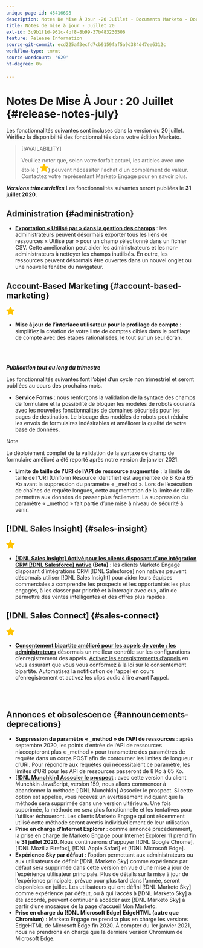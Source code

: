 ```yaml
---
unique-page-id: 45416698
description: Notes De Mise À Jour -20 Juillet - Documents Marketo - Documentation Du Produit
title: Notes de mise à jour - Juillet 20
exl-id: 3c9b1f1d-961c-4bf8-8b99-37b483230506
feature: Release Information
source-git-commit: ecd225af3ecfd7cb9159faf5a9d384d47ee6312c
workflow-type: tm+mt
source-wordcount: '629'
ht-degree: 0%

---
```


# Notes De Mise À Jour : 20 Juillet {#release-notes-july}

Les fonctionnalités suivantes sont incluses dans la version du 20 juillet. Vérifiez la disponibilité des fonctionnalités dans votre édition Marketo.

>[!AVAILABILITY]
>
>Veuillez noter que, selon votre forfait actuel, les articles avec une étoile ( ![(étoile)](assets/yellow-star.png)) peuvent nécessiter l&#39;achat d&#39;un complément de valeur. Contactez votre représentant Marketo Engage pour en savoir plus.

**_Versions trimestrielles_** Les fonctionnalités suivantes seront publiées le **31 juillet 2020**.

## Administration {#administration}

* **[Exportation « Utilisé par » dans la gestion des champs](/help/marketo/product-docs/administration/field-management/export-used-by-data-for-a-field.md)** : les administrateurs peuvent désormais exporter tous les liens de ressources « Utilisé par » pour un champ sélectionné dans un fichier CSV. Cette amélioration peut aider les administrateurs et les non-administrateurs à nettoyer les champs inutilisés. En outre, les ressources peuvent désormais être ouvertes dans un nouvel onglet ou une nouvelle fenêtre du navigateur.

## Account-Based Marketing {#account-based-marketing}

![(étoile)](assets/yellow-star.png)

* **Mise à jour de l’interface utilisateur pour le profilage de compte** : simplifiez la création de votre liste de comptes cibles dans le profilage de compte avec des étapes rationalisées, le tout sur un seul écran.

<br> 

**_Publication tout au long du trimestre_**

Les fonctionnalités suivantes font l’objet d’un cycle non trimestriel et seront publiées au cours des prochains mois.

* **Service Forms** : nous renforçons la validation de la syntaxe des champs de formulaire et la possibilité de bloquer les modèles de robots courants avec les nouvelles fonctionnalités de domaines sécurisés pour les pages de destination. Le blocage des modèles de robots peut réduire les envois de formulaires indésirables et améliorer la qualité de votre base de données.

>[!NOTE]
>
>Le déploiement complet de la validation de la syntaxe de champ de formulaire amélioré a été reporté après notre version de janvier 2021.

* **Limite de taille de l’URI de l’API de ressource augmentée** : la limite de taille de l’URI (Uniform Resource Identifier) est augmentée de 8 Ko à 65 Ko avant la suppression du paramètre « _method ». Lors de l’exécution de chaînes de requête longues, cette augmentation de la limite de taille permettra aux données de passer plus facilement. La suppression du paramètre « _method » fait partie d’une mise à niveau de sécurité à venir.

## [!DNL Sales Insight] {#sales-insight}

![(étoile)](assets/yellow-star.png)

* **[[!DNL Sales Insight] Activé pour les clients disposant d’une intégration CRM  [!DNL Salesforce]  native](/help/marketo/product-docs/marketo-sales-insight/sales-insight-for-non-native-salesforce-integrations.md) (Beta)** : les clients Marketo Engage disposant d’intégrations CRM [!DNL Salesforce] non natives peuvent désormais utiliser [!DNL Sales Insight] pour aider leurs équipes commerciales à comprendre les prospects et les opportunités les plus engagés, à les classer par priorité et à interagir avec eux, afin de permettre des ventes intelligentes et des offres plus rapides.

## [!DNL Sales Connect] {#sales-connect}

![(étoile)](assets/yellow-star.png)

* **[Consentement bipartite amélioré pour les appels de vente : les administrateurs](/help/marketo/product-docs/marketo-sales-connect/phone/two-party-consent-settings.md)** désormais un meilleur contrôle sur les configurations d’enregistrement des appels. [Activez les enregistrements d’appels](/help/marketo/product-docs/marketo-sales-connect/phone/enable-call-recording.md) en vous assurant que vous vous conformez à la loi sur le consentement bipartite. Automatisez la notification de l&#39;appel en cours d&#39;enregistrement et activez les clips audio à lire avant l&#39;appel.

<br> 

## Annonces et obsolescence {#announcements-deprecations}

* **Suppression du paramètre « _method » de l’API de ressources** : après septembre 2020, les points d’entrée de l’API de ressources n’accepteront plus « _method » pour transmettre des paramètres de requête dans un corps POST afin de contourner les limites de longueur d’URI. Pour répondre aux requêtes qui nécessitaient ce paramètre, les limites d’URI pour les API de ressources passeront de 8 Ko à 65 Ko.
* **[[!DNL Munchkin] Associer le prospect](https://developers.marketo.com/blog/deprecation-of-munchkin-associate-lead-method/)** : avec cette version du client Munchkin JavaScript, version 159, nous allons commencer à abandonner la méthode [!DNL Munchkin] Associer le prospect. Si cette option est appelée, vous recevez un avertissement indiquant que la méthode sera supprimée dans une version ultérieure. Une fois supprimée, la méthode ne sera plus fonctionnelle et les tentatives pour l’utiliser échoueront. Les clients Marketo Engage qui ont récemment utilisé cette méthode seront avertis individuellement de leur utilisation.
* **Prise en charge d’Internet Explorer** : comme annoncé précédemment, la prise en charge de Marketo Engage pour Internet Explorer 11 prend fin le **31 juillet 2020**. Nous continuerons d&#39;appuyer [!DNL Google Chrome], [!DNL Mozilla Firefox], [!DNL  Apple Safari] et [!DNL Microsoft Edge].
* **Expérience Sky par défaut** : l’option permettant aux administrateurs ou aux utilisateurs de définir [!DNL Marketo Sky] comme expérience par défaut sera supprimée dans cette version en vue d’une mise à jour de l’expérience utilisateur principale. Plus de détails sur la mise à jour de l’expérience principale, prévue pour plus tard dans l’année, seront disponibles en juillet. Les utilisateurs qui ont défini [!DNL Marketo Sky] comme expérience par défaut, ou à qui l’accès à [!DNL Marketo Sky] a été accordé, peuvent continuer à accéder aux [!DNL Marketo Sky] à partir d’une mosaïque de la page d’accueil Mon Marketo.
* **Prise en charge du [!DNL Microsoft Edge] EdgeHTML (autre que Chromium)** : Marketo Engage ne prendra plus en charge les versions EdgeHTML de Microsoft Edge fin 2020. À compter du 1er janvier 2021, nous ne prendrons en charge que la dernière version Chromium de Microsoft Edge.
